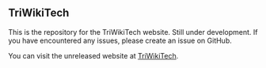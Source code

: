 ## TriWikiTech

This is the repository for the TriWikiTech website. Still under development. If you have encountered any issues, please create an issue on GitHub.

You can visit the unreleased website at [TriWikiTech](https://beta.triwikitech.com).
